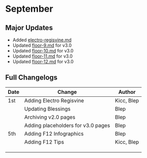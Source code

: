 # September

## Major Updates

* Added [electro-regisvine.md](../../monsters/elites/electro-regisvine.md "mention")
* Updated [floor-9.md](../../floors/spire/floor-9.md "mention") for v3.0
* Updated [floor-10.md](../../floors/spire/floor-10.md "mention") for v3.0
* Updated [floor-11.md](../../floors/spire/floor-11.md "mention") for v3.0
* Updated [floor-12.md](../../floors/spire/floor-12.md "mention") for v3.0

## Full Changelogs

| Date | Change                             | Author     |
| ---- | ---------------------------------- | ---------- |
| 1st  | Adding Electro Regisvine           | Kicc, Blep |
|      | Updating Blessings                 | Blep       |
|      | Archiving v2.0 pages               | Blep       |
|      | Adding placeholders for v3.0 pages | Blep       |
| 5th  | Adding F12 Infographics            | Blep       |
|      | Adding F12 Tips                    | Kicc, Blep |
|      |                                    |            |
|      |                                    |            |
|      |                                    |            |

